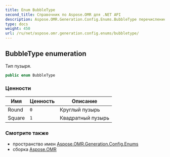 ```yaml
---
title: Enum BubbleType
second_title: Справочник по Aspose.OMR для .NET API
description: Aspose.OMR.Generation.Config.Enums.BubbleType перечисление. Тип пузыря.
type: docs
weight: 450
url: /ru/net/aspose.omr.generation.config.enums/bubbletype/
---
```

## BubbleType enumeration

Тип пузыря.

```csharp
public enum BubbleType
```

### Ценности

| Имя | Ценность | Описание |
| --- | --- | --- |
| Round | `0` | Круглый пузырь |
| Square | `1` | Квадратный пузырь |

### Смотрите также

* пространство имен [Aspose.OMR.Generation.Config.Enums](../../aspose.omr.generation.config.enums/)
* сборка [Aspose.OMR](../../)


